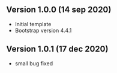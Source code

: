 ## Version 1.0.0 (14 sep 2020)
- Initial template
- Bootstrap version 4.4.1

## Version 1.0.1 (17 dec 2020)
- small bug fixed